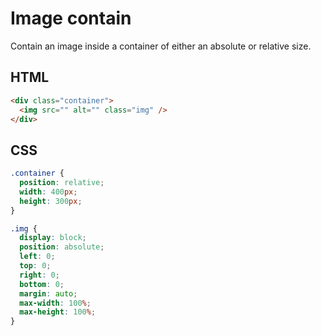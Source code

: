 # Image contain

Contain an image inside a container of either an absolute or relative size.

## HTML

```html
<div class="container">
  <img src="" alt="" class="img" />
</div>
```

## CSS

```css
.container {
  position: relative;
  width: 400px;
  height: 300px;
}

.img {
  display: block;
  position: absolute;
  left: 0;
  top: 0;
  right: 0;
  bottom: 0;
  margin: auto;
  max-width: 100%;
  max-height: 100%;
}
```
